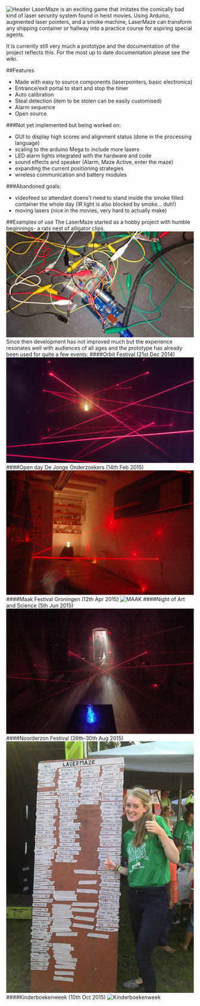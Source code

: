 ![Header](/images/Header.jpg)
LaserMaze is an exciting game that imitates the comically bad kind of laser security system found in heist movies. Using Arduino, augmented laser pointers, and a smoke machine, LaserMaze can transform any shipping container or hallway into a practice course for aspiring special agents.

It is currently still very much a prototype and the documentation of the project reflects this. For the most up to date documentation please see the wiki.

##Features
- Made with easy to source components (laserpointers, basic electronics)
- Entrance/exit portal to start and stop the timer
- Auto calibration
- Steal detection (item to be stolen can be easily customised)
- Alarm sequence
- Open source

###Not yet implemented but being worked on:
- GUI to display high scores and alignment status (done in the processing language)
- scaling to the arduino Mega to include more lasers
- LED alarm lights integrated with the hardware and code
- sound effects and speaker (Alarm, Maze Active, enter the maze)
- expanding the current positioning strategies
- wireless communication and battery modules

###Abandoned goals:
- videofeed so attendant doens't need to stand inside the smoke filled container the whole day (IR light is also blocked by smoke... duh!)
- moving lasers (nice in the movies, very hard to actually make)

##Examples of use
The LaserMaze started as a hobby project with humble beginnings- a rats nest of alligator clips. 
![ratsnest](/images/ratsnest.jpg)
Since then development has not improved much but the experience resonates well with audiences of all ages and the prototype has already been used for quite a few events:
####Orbit Festival (21st Dec 2014)
![Orbit](/images/Orbit.jpg)
####Open day De Jonge Onderzoekers (14th Feb 2015)
![DJOG](/images/DJOG.jpg)
####Maak Festival Groningen (12th Apr 2015)
![MAAK](/images/MAAK.JPG)
####Night of Art and Science (5th Jun 2015)
![Nacht](/images/Nacht.jpg)
####Noorderzon Festival (26th-30th Aug 2015)
![Noorderzon](/images/Noorderzon.jpg)
####Kinderboekenweek (10th Oct 2015)
![Kinderboekenweek](/images/Bieb.jpg)
